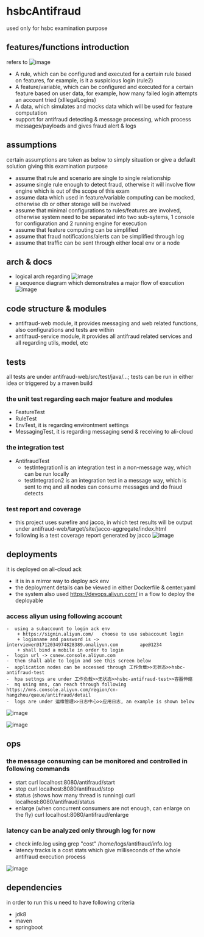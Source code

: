 # hsbcAntifraud

used only for hsbc examination purpose

## features/functions introduction
refers to ![image](featuresDescription.png)

* A rule, which can be configured and executed for a certain rule based on features, for example, is it a suspicious login (rule2)
* A feature/variable, which can be configured and executed for a certain feature based on user data, for example, how many failed login attempts an account tried (xIllegalLogins)
* A data, which simulates and mocks data which will be used for feature computation
* support for antifraud detecting & message processing, which process messages/payloads and gives fraud alert & logs 

## assumptions
certain assumptions are taken as below to simply situation or give a default solution giving this examination purpose

* assume that rule and scenario are single to single relationship
* assume single rule enough to detect fraud, otherwise it will involve flow engine which is out of the scope of this exam
* assume data which used in feature/variable computing can be mocked, otherwise db or other storage will be involved 
* assume that minimal configurations to rules/features are involved, otherwise system need to be separated into two sub-sytems, 1 console for configuration and 2 running engine for execution
* assume that feature computing can be simplified
* assume that fraud notifications/alerts can be simplified through log
* assume that traffic can be sent through either local env or a node

## arch & docs
* logical arch regarding  ![image](hsbcAntifraudLogicArch.jpg)
* a sequence diagram which demonstrates a major flow of execution   ![image](sequenceDiagram.jpg)

## code structure & modules

* antifraud-web module, it provides messaging and web related functions, also configurations and tests are within
* antifraud-service module, it provides all antifraud related services and all regarding utils, model, etc

## tests 
all tests are under antifraud-web/src/test/java/...; 
tests can be run in either idea or triggered by a maven build

### the unit test regarding each major feature and modules
* FeatureTest
* RuleTest
* EnvTest, it is regarding environtment settings
* MessagingTest, it is regarding messaging send & receiving to ali-cloud

### the integration test
* AntifraudTest
  * testIntegration1 is an integration test in a non-message way, which can be run locally
  * testIntegration2 is an integration test in a message way, which is sent to mq and all nodes can consume messages and do fraud detects

### test report and coverage
 - this project uses surefire and jacco, in which test results will be output under antifraud-web/target/site/jacco-aggregate/index.html
 - following is a test coverage report generated by jacco
![image](testcoverage.png)


## deployments
it is deployed on ali-cloud ack 

 - it is in a mirror way to deploy ack env
 - the deployment details can be viewed in either Dockerfile & center.yaml
 - the system also used https://devops.aliyun.com/ in a flow to deploy the deployable


### access aliyun using following account 

    -  using a subaccount to login ack env
        + https://signin.aliyun.com/   choose to use subaccount login
        + loginname and password is ->    interviewer@1712034974828389.onaliyun.com        ape@1234
        + shall bind a mobile in order to login
    -  login url -> csnew.console.aliyun.com
    -  then shall able to login and see this screen below 
    -  application nodes can be accessed through 工作负载>>无状态>>hsbc-antifraud-test 
    -  hpa settngs are under 工作负载>>无状态>>hsbc-antifraud-test>>容器伸缩
    -  mq using mns, can reach through following https://mns.console.aliyun.com/region/cn-hangzhou/queue/antifraud/detail
    -  logs are under 运维管理>>日志中心>>应用日志, an example is shown below
    

![image](ackenv.png)    

![image](logs.png)


## ops

### the message consuming can be monitored and controlled in following commands
  - start curl localhost:8080/antifraud/start
  - stop curl localhost:8080/antifraud/stop
  - status (shows how many thread is running) curl localhost:8080/antifraud/status
  - enlarge (when concurrent consumers are not enough, can enlarge on the fly) curl localhost:8080/antifraud/enlarge

### latency can be analyzed only through log for now
  - check info.log using   grep "cost" /home/logs/antifraud/info.log
  - latency tracks is a cost stats which give milliseconds of the whole antifraud execution process

![image](latency.png)


## dependencies
in order to run this u need to have following criteria
- jdk8 
- maven 
- springboot
